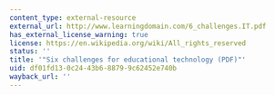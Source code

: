 ```yaml
---
content_type: external-resource
external_url: http://www.learningdomain.com/6_challenges.IT.pdf
has_external_license_warning: true
license: https://en.wikipedia.org/wiki/All_rights_reserved
status: ''
title: '"Six challenges for educational technology (PDF)"'
uid: df01fd13-0c24-43b6-8879-9c62452e740b
wayback_url: ''
---
```

